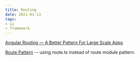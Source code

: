 ```yaml
---
title: Routing
date: 2021-01-13
tags:
- ui
- framework
---
```


[Angular Routing — A Better Pattern For Large Scale Apps](https://medium.com/@shairez/angular-routing-a-better-pattern-for-large-scale-apps-f2890c952a18)

[Route Pattern](https://medium.com/@shairez/angular-routing-a-better-pattern-for-large-scale-apps-f2890c952a18) -- using route.ts instead of route module pattern.
